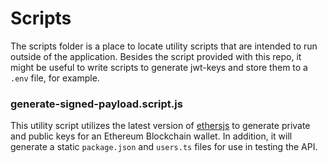 # Scripts
The scripts folder is a place to locate utility scripts that are intended to run outside of the application. Besides the script provided with this repo, it might be useful to write scripts to generate jwt-keys and store them to a `.env` file, for example.

### generate-signed-payload.script.js

This utility script utilizes the latest version of [ethersjs](https://docs.ethers.org/v6/) to generate private and public keys for an Ethereum Blockchain wallet. In addition, it will generate a static `package.json` and `users.ts` files for use in testing the API.
